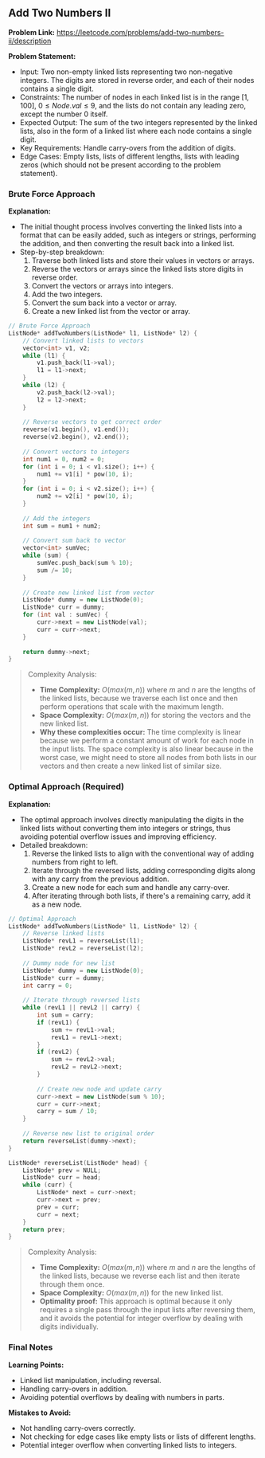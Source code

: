 ## Add Two Numbers II

**Problem Link:** https://leetcode.com/problems/add-two-numbers-ii/description

**Problem Statement:**
- Input: Two non-empty linked lists representing two non-negative integers. The digits are stored in reverse order, and each of their nodes contains a single digit.
- Constraints: The number of nodes in each linked list is in the range $[1, 100]$, $0 \leq Node.val \leq 9$, and the lists do not contain any leading zero, except the number 0 itself.
- Expected Output: The sum of the two integers represented by the linked lists, also in the form of a linked list where each node contains a single digit.
- Key Requirements: Handle carry-overs from the addition of digits.
- Edge Cases: Empty lists, lists of different lengths, lists with leading zeros (which should not be present according to the problem statement).

### Brute Force Approach

**Explanation:**
- The initial thought process involves converting the linked lists into a format that can be easily added, such as integers or strings, performing the addition, and then converting the result back into a linked list.
- Step-by-step breakdown:
  1. Traverse both linked lists and store their values in vectors or arrays.
  2. Reverse the vectors or arrays since the linked lists store digits in reverse order.
  3. Convert the vectors or arrays into integers.
  4. Add the two integers.
  5. Convert the sum back into a vector or array.
  6. Create a new linked list from the vector or array.

```cpp
// Brute Force Approach
ListNode* addTwoNumbers(ListNode* l1, ListNode* l2) {
    // Convert linked lists to vectors
    vector<int> v1, v2;
    while (l1) {
        v1.push_back(l1->val);
        l1 = l1->next;
    }
    while (l2) {
        v2.push_back(l2->val);
        l2 = l2->next;
    }
    
    // Reverse vectors to get correct order
    reverse(v1.begin(), v1.end());
    reverse(v2.begin(), v2.end());
    
    // Convert vectors to integers
    int num1 = 0, num2 = 0;
    for (int i = 0; i < v1.size(); i++) {
        num1 += v1[i] * pow(10, i);
    }
    for (int i = 0; i < v2.size(); i++) {
        num2 += v2[i] * pow(10, i);
    }
    
    // Add the integers
    int sum = num1 + num2;
    
    // Convert sum back to vector
    vector<int> sumVec;
    while (sum) {
        sumVec.push_back(sum % 10);
        sum /= 10;
    }
    
    // Create new linked list from vector
    ListNode* dummy = new ListNode(0);
    ListNode* curr = dummy;
    for (int val : sumVec) {
        curr->next = new ListNode(val);
        curr = curr->next;
    }
    
    return dummy->next;
}
```

> Complexity Analysis:
> - **Time Complexity:** $O(max(m, n))$ where $m$ and $n$ are the lengths of the linked lists, because we traverse each list once and then perform operations that scale with the maximum length.
> - **Space Complexity:** $O(max(m, n))$ for storing the vectors and the new linked list.
> - **Why these complexities occur:** The time complexity is linear because we perform a constant amount of work for each node in the input lists. The space complexity is also linear because in the worst case, we might need to store all nodes from both lists in our vectors and then create a new linked list of similar size.

### Optimal Approach (Required)

**Explanation:**
- The optimal approach involves directly manipulating the digits in the linked lists without converting them into integers or strings, thus avoiding potential overflow issues and improving efficiency.
- Detailed breakdown:
  1. Reverse the linked lists to align with the conventional way of adding numbers from right to left.
  2. Iterate through the reversed lists, adding corresponding digits along with any carry from the previous addition.
  3. Create a new node for each sum and handle any carry-over.
  4. After iterating through both lists, if there's a remaining carry, add it as a new node.

```cpp
// Optimal Approach
ListNode* addTwoNumbers(ListNode* l1, ListNode* l2) {
    // Reverse linked lists
    ListNode* revL1 = reverseList(l1);
    ListNode* revL2 = reverseList(l2);
    
    // Dummy node for new list
    ListNode* dummy = new ListNode(0);
    ListNode* curr = dummy;
    int carry = 0;
    
    // Iterate through reversed lists
    while (revL1 || revL2 || carry) {
        int sum = carry;
        if (revL1) {
            sum += revL1->val;
            revL1 = revL1->next;
        }
        if (revL2) {
            sum += revL2->val;
            revL2 = revL2->next;
        }
        
        // Create new node and update carry
        curr->next = new ListNode(sum % 10);
        curr = curr->next;
        carry = sum / 10;
    }
    
    // Reverse new list to original order
    return reverseList(dummy->next);
}

ListNode* reverseList(ListNode* head) {
    ListNode* prev = NULL;
    ListNode* curr = head;
    while (curr) {
        ListNode* next = curr->next;
        curr->next = prev;
        prev = curr;
        curr = next;
    }
    return prev;
}
```

> Complexity Analysis:
> - **Time Complexity:** $O(max(m, n))$ where $m$ and $n$ are the lengths of the linked lists, because we reverse each list and then iterate through them once.
> - **Space Complexity:** $O(max(m, n))$ for the new linked list.
> - **Optimality proof:** This approach is optimal because it only requires a single pass through the input lists after reversing them, and it avoids the potential for integer overflow by dealing with digits individually.

### Final Notes

**Learning Points:**
- Linked list manipulation, including reversal.
- Handling carry-overs in addition.
- Avoiding potential overflows by dealing with numbers in parts.

**Mistakes to Avoid:**
- Not handling carry-overs correctly.
- Not checking for edge cases like empty lists or lists of different lengths.
- Potential integer overflow when converting linked lists to integers.